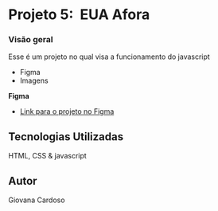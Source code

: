 # Projeto 5:  EUA Afora

### Visão geral

Esse é um projeto no qual visa a funcionamento do javascript

* Figma
* Imagens

**Figma**

* [Link para o projeto no Figma](https://www.figma.com/file/XfB6BSINvliub43JgKza1e/WEB.-Sprint-4.-Around-The-U.S.-desktop-%2B-mobile-pt)


## Tecnologias Utilizadas

HTML, CSS & javascript

## Autor

Giovana Cardoso



